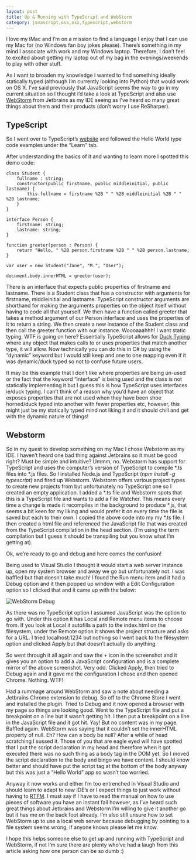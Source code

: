 ```yaml
---
layout: post
title: Up & Running with TypeScript and WebStorm
category: javascript,oss,osx,typescript,webstorm
---
```


I love my iMac and I’m on a mission to find a language I enjoy that I can use my Mac for (no Windows fan boy jokes please). There’s something in my mind I associate with work and my Windows laptop. Therefore, I don’t feel to excited about getting my laptop out of my bag in the evenings/weekends to play with other stuff.

As I want to broaden my knowledge I wanted to find something ideally statically typed (although I’m currently looking into Python) that would work on OS X. I’ve said previously that JavaScript seems the way to go in my current situation so I thought I’d take a look at TypeScript and also use [WebStorm][1] from Jetbrains as my IDE seeing as I’ve heard so many great things about them and their products (don’t worry I use ReSharper).

## TypeScript

So I went over to TypeScript’s [website][2] and followed the Hello World type code examples under the “Learn” tab.

<!--excerpt-->

After understanding the basics of it and wanting to learn more I spotted this demo code:

	class Student {
	    fullname : string;
	    constructor(public firstname, public middleinitial, public lastname) {
	        this.fullname = firstname %2B " " %2B middleinitial %2B " " %2B lastname;
	    }
	}
	
	interface Person {
	    firstname: string;
	    lastname: string;
	}
	
	function greeter(person : Person) {
	    return "Hello, " %2B person.firstname %2B " " %2B person.lastname;
	}
	
	var user = new Student("Jane", "M.", "User");
	
	document.body.innerHTML = greeter(user);

There is an interface that expects public properties of firstname and lastname. There is a Student class that has a constructor with arguments for firstname, middleinitial and lastname. TypeScript constructor arguments are shorthand for making the arguments properties on the object itself without having to code all that yourself. We then have a function called greeter that takes a method argument of our Person interface and uses the properties of it to return a string. We then create a new instance of the Student class and then call the greeter function with our instance. Woooaaahhh! I want static typing, WTF is going on here? Essentially TypeScript allows for [Duck Typing][3] where any object that makes calls to or uses properties that match another type, it will allow. Now technically you can do this in C# by using the “dynamic” keyword but I would still keep and one to one mapping even if it was dynamic/duck typed so not to confuse future users.

It may be this example that I don’t like where properties are being un-used or the fact that the keyword “interface” is being used and the class is not statically implementing it but I guess this is how TypeScript uses interfaces ie/duck typing. I can’t think of a reason why you’d have an object that exposes properties that are not used when they have been shoe horned/duck typed into another with fewer properties etc, however, this might just be my statically typed mind not liking it and it should chill and get with the dynamic nature of things!

## Webstorm

So in my quest to develop something on my Mac I chose Webstorm as my IDE. I haven’t heard one bad thing against Jetbrains so it must be good right? Must be simple and intuitive? Ummm, no. Webstorm has support for TypeScript and uses the computer’s version of TypeScript to compile *.ts files into *.js files. So I installed Node.js and TypeScript (_npm install -g typescript_) and fired up Webstorm. Webstorm offers various project types to create new projects from but unfortunately no TypeScript one so I created an empty application. I added a *.ts file and Webstorm spots that this is a TypeScript file and wants to add a File Watcher. This means every time a change is made it recompiles in the background to produce *.js, that seems a bit keen for my liking and would prefer it on every time the file is saved but each to their own. I copied the above code into my my *.ts file. I then created a html file and referenced the JavaScript file that was created from the TypeScript compilation in the head section. (I’m using the term compilation but I guess it should be transpiling but you know what I’m getting at).

Ok, we’re ready to go and debug and here comes the confusion!

Being used to Visual Studio I thought it would start a web server instance up, open my system browser and away we go but unfortunately not. I was baffled but that doesn’t take much! I found the Run menu item and it had a Debug option and it then popped up window with a Edit Configuration option so I clicked that and it came up with the below:

![WebStorm Debug][4]

As there was no TypeScript option I assumed JavaScript was the option to go with. Under this option it has Local and Remote menu items to choose from. If you look at Local it autofills a path to the index.html on the filesystem, under the Remote option it shows the project structure and asks for a URL. I tried localhost:1234 but nothing so I went back to the filesystem option and clicked Apply but that doesn’t actually do anything.

So went through it all again and saw the + icon in the screenshot and it gives you an option to add a JavaScript configuration and is a complete mirror of the above screenshot. Very odd. Clicked Apply, then tried to Debug again and it gave me the configuration I chose and then opened Chrome. Nothing. WTF!

Had a rummage around WebStorm and saw a note about needing a Jetbrains Chrome extension to debug. So off to the Chrome Store I went and installed the plugin. Tried to Debug and it now opened a browser with my page so things are looking good. Went to the TypeScript file and put a breakpoint on a line but it wasn’t getting hit. I then put a breakpoint on a line in the JavaScript file and it got hit. Yay! But no content was in my page. Baffled again. WebStorm was saying that it couldn’t set the innerHTML property of null. Eh? How can a body be null? After a while of head scratching I sussed it. Those of you that are eagle eyed will have spotted that I put the script declaration in my head and therefore when it got executed there was no such thing as a body tag in the DOM yet. So I moved the script declaration to the body and bingo we have content. I should know better and should have put the script tag at the bottom of the body anyway but this was just a “Hello World” app so wasn’t too worried.

Anyway it now works and either I’m too entrenched in Visual Studio and should learn to adapt to new IDE’s or I expect things to just work without having to [RTFM][5]. I must say if I have to read the manual on how to use pieces of software you have an instant fail however, as I’ve heard such great things about Jetbrains and Webstorm I’m willing to give it another go but it has me on the back foot already. I’m also still unsure how to set WebStorm up to use a local web server because debugging by pointing to a file system seems wrong, if anyone knows please let me know.

I hope this helps someone else to get up and running with TypeScript and WebStorm, if not I’m sure there are plenty who’ve had a laugh from this article asking how one person can be so dumb :)

   [1]: http://www.jetbrains.com/webstorm/
   [2]: http://www.typescriptlang.org/
   [3]: http://en.wikipedia.org/wiki/Duck_typing
   [4]: http://blog.jonathanchannon.com/wp-content/uploads/2013/04/WebstormDebug-620x390.png (Webstorm Debug)
   [5]: http://en.wikipedia.org/wiki/RTFM
  